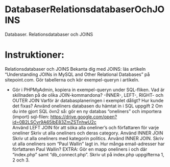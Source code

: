 # DatabaserRelationsdatabaserOchJOINS
Databaser. Relationsdatabaser och JOINS

# Instruktioner:

Relationsdatabaser och JOINS
Bekanta dig med JOINS:
läs artikeln “Understanding JOINs in MySQL and Other Relational Databases” på sitepoint.com.
Gör tabellerna och kör exempel-queryn i artikeln.
- Gör i PHPMyAdmin, kopiera in exempel-queryn under SQL-fliken.
Vad är skillnaden på de olika JOIN-kommandona?
-INNER-, LEFT-, RIGHT- och OUTER JOIN 
Varför är databasplaneringen i exemplet dåligt? Hur kunde det fixas?
Använd oneliners databasen du hämtat in i SQL uppgift 2
Om du inte gjort SQL övn2 så: gör en ny databas “oneliners” och importera (import) sql-filen: https://drive.google.com/open?id=0B2LSCvr9A65lbE83ZmZSTnhwU2c  
Använd LEFT JOIN för att söka alla oneliner’s och författaren för varje oneliner
Skriv ut alla oneliners och deras category. Använd INNER JOIN
Skriv ut alla oneliners med kategorin politics. Använd INNER JOIN.
Skriv ut alla oneliners som “Paul Wallin” lagt in.
Hur många email-adresser har författaren Paul Wallin?
EXTRA: Gör en mapp oneliners i och där “index.php” samt “db_connect.php”. Skriv ut på index.php uppgifterna 1, 2 och 3.


